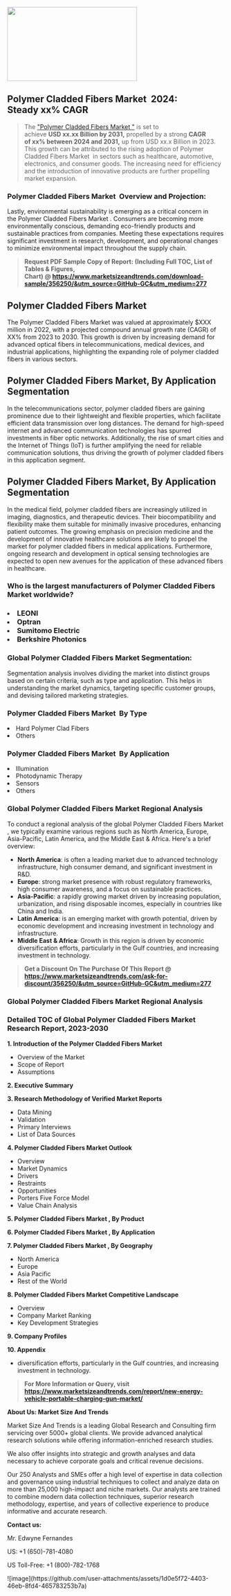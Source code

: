 <p><img class="alignnone size-medium wp-image-20088" src="https://ffe5etoiles.com/wp-content/uploads/2024/12/MST1-300x171.png" alt="" width="300" height="171" /></p><h2 id="ember46" class="ember-view reader-text-block__heading-2">Polymer Cladded Fibers Market &nbsp;2024: Steady&nbsp;xx% CAGR</h2><blockquote id="ember47" class="ember-view reader-text-block__blockquote">The&nbsp;<a class="app-aware-link " href="https://www.marketsizeandtrends.com/download-sample/356250/&utm_source=GitHub-GC&utm_medium=277" target="_blank" data-test-app-aware-link="">"Polymer Cladded Fibers Market "</a>&nbsp;is set to achieve&nbsp;<strong>USD&nbsp;xx.xx&nbsp;Billion by 2031,</strong>&nbsp;propelled by a strong&nbsp;<strong>CAGR of&nbsp;xx% between 2024 and 2031,</strong>&nbsp;up from USD xx.x Billion in 2023. This growth can be attributed to the rising adoption of&nbsp;Polymer Cladded Fibers Market &nbsp;in sectors such as healthcare, automotive, electronics, and consumer goods. The increasing need for efficiency and the introduction of innovative products are further propelling market expansion.</blockquote><h3 id="ember48" class="ember-view reader-text-block__heading-3">Polymer Cladded Fibers Market &nbsp;Overview and Projection:</h3><p id="ember49" class="ember-view reader-text-block__paragraph">Lastly, environmental sustainability is emerging as a critical concern in the&nbsp;Polymer Cladded Fibers Market . Consumers are becoming more environmentally conscious, demanding eco-friendly products and sustainable practices from companies. Meeting these expectations requires significant investment in research, development, and operational changes to minimize environmental impact throughout the supply chain.</p><blockquote id="ember50" class="ember-view reader-text-block__blockquote"><strong>Request PDF Sample Copy of Report: (Including Full TOC, List of Tables &amp; Figures, Chart)&nbsp;@&nbsp;<strong><a href="https://www.marketsizeandtrends.com/download-sample/356250/&utm_source=GitHub-GC&utm_medium=277" target="_blank">https://www.marketsizeandtrends.com/download-sample/356250/&utm_source=GitHub-GC&utm_medium=277</a></strong></strong></blockquote><h3 class=""> <h2>Polymer Cladded Fibers Market</h2><p>The Polymer Cladded Fibers Market was valued at approximately $XXX million in 2022, with a projected compound annual growth rate (CAGR) of XX% from 2023 to 2030. This growth is driven by increasing demand for advanced optical fibers in telecommunications, medical devices, and industrial applications, highlighting the expanding role of polymer cladded fibers in various sectors.</p><h2>Polymer Cladded Fibers Market, By Application Segmentation</h2><p>In the telecommunications sector, polymer cladded fibers are gaining prominence due to their lightweight and flexible properties, which facilitate efficient data transmission over long distances. The demand for high-speed internet and advanced communication technologies has spurred investments in fiber optic networks. Additionally, the rise of smart cities and the Internet of Things (IoT) is further amplifying the need for reliable communication solutions, thus driving the growth of polymer cladded fibers in this application segment.</p><h2>Polymer Cladded Fibers Market, By Application Segmentation</h2><p>In the medical field, polymer cladded fibers are increasingly utilized in imaging, diagnostics, and therapeutic devices. Their biocompatibility and flexibility make them suitable for minimally invasive procedures, enhancing patient outcomes. The growing emphasis on precision medicine and the development of innovative healthcare solutions are likely to propel the market for polymer cladded fibers in medical applications. Furthermore, ongoing research and development in optical sensing technologies are expected to open new avenues for the application of these advanced fibers in healthcare.</p></h3><h3 id="" class="">Who is the largest manufacturers of&nbsp;Polymer Cladded Fibers Market  worldwide?</h3><h3 class=""></Li><Li>LEONI</Li><Li> Optran</Li><Li> Sumitomo Electric</Li><Li> Berkshire Photonics</h3><h3 id="ember53" class="ember-view reader-text-block__heading-3">Global&nbsp;Polymer Cladded Fibers Market  Segmentation:</h3><p id="ember54" class="ember-view reader-text-block__paragraph">Segmentation analysis involves dividing the market into distinct groups based on certain criteria, such as type and application. This helps in understanding the market dynamics, targeting specific customer groups, and devising tailored marketing strategies.</p><h3 id="" class="">Polymer Cladded Fibers Market &nbsp;By Type</h3><p></Li><Li>Hard Polymer Clad Fibers</Li><Li> Others</p><h3 id="" class="">Polymer Cladded Fibers Market &nbsp;By Application</h3><p class=""></Li><Li>Illumination</Li><Li> Photodynamic Therapy</Li><Li> Sensors</Li><Li> Others</p><h3 id="ember62" class="ember-view reader-text-block__heading-3">Global Polymer Cladded Fibers Market  Regional Analysis</h3><p id="ember63" class="ember-view reader-text-block__paragraph">To conduct a regional analysis of the global Polymer Cladded Fibers Market , we typically examine various regions such as North America, Europe, Asia-Pacific, Latin America, and the Middle East &amp; Africa. Here's a brief overview:</p><ul><li><strong>North America</strong>: is often a leading market due to advanced technology infrastructure, high consumer demand, and significant investment in R&amp;D.</li><li><strong>Europe</strong>: strong market presence with robust regulatory frameworks, high consumer awareness, and a focus on sustainable practices.</li><li><strong>Asia-Pacific</strong>: a rapidly growing market driven by increasing population, urbanization, and rising disposable incomes, especially in countries like China and India.</li><li><strong>Latin America</strong>: is an emerging market with growth potential, driven by economic development and increasing investment in technology and infrastructure.</li><li><strong>Middle East &amp; Africa</strong>: Growth in this region is driven by economic diversification efforts, particularly in the Gulf countries, and increasing investment in technology.</li></ul><blockquote id="ember61" class="ember-view reader-text-block__blockquote"><strong>Get a Discount On The Purchase Of This Report @ <strong><a href="https://html-cleaner.com/" target="">https://www.marketsizeandtrends.com/ask-for-discount/356250/&utm_source=GitHub-GC&utm_medium=277</a></strong></strong></blockquote><h3 id="ember62" class="ember-view reader-text-block__heading-3">Global Polymer Cladded Fibers Market  Regional Analysis</h3><h3 id="" class="">Detailed TOC of Global Polymer Cladded Fibers Market  Research Report, 2023-2030</h3><p id="" class=""><strong>1. Introduction of the Polymer Cladded Fibers Market </strong></p><ul><li>Overview of the Market</li><li>Scope of Report</li><li>Assumptions</li></ul><p id="" class=""><strong>2. Executive Summary</strong></p><p id="" class=""><strong>3. Research Methodology of Verified Market Reports</strong></p><ul><li>Data Mining</li><li>Validation</li><li>Primary Interviews</li><li>List of Data Sources</li></ul><p id="" class=""><strong>4. Polymer Cladded Fibers Market  Outlook</strong></p><ul><li>Overview</li><li>Market Dynamics</li><li>Drivers</li><li>Restraints</li><li>Opportunities</li><li>Porters Five Force Model</li><li>Value Chain Analysis</li></ul><p id="" class=""><strong>5. Polymer Cladded Fibers Market , By Product</strong></p><p id="" class=""><strong>6. Polymer Cladded Fibers Market , By Application</strong></p><p id="" class=""><strong>7. Polymer Cladded Fibers Market , By Geography</strong></p><ul><li>North America</li><li>Europe</li><li>Asia Pacific</li><li>Rest of the World</li></ul><p id="" class=""><strong>8. Polymer Cladded Fibers Market  Competitive Landscape</strong></p><ul><li>Overview</li><li>Company Market Ranking</li><li>Key Development Strategies</li></ul><p id="" class=""><strong>9. Company Profiles</strong></p><p id="" class=""><strong>10. Appendix</strong></p><ul><li>diversification efforts, particularly in the Gulf countries, and increasing investment in technology.</li></ul><blockquote id="ember65" class="ember-view reader-text-block__blockquote"><strong>For More Information or Query, visit <strong><strong><a href="https://html-cleaner.com/" target="">https://www.marketsizeandtrends.com/report/new-energy-vehicle-portable-charging-gun-market/</a></strong></strong></strong></blockquote><p id="" class=""><strong>About Us: Market Size And Trends</strong></p><p id="" class="">Market Size And Trends is a leading Global Research and Consulting firm servicing over 5000+ global clients. We provide advanced analytical research solutions while offering information-enriched research studies.</p><p id="" class="">We also offer insights into strategic and growth analyses and data necessary to achieve corporate goals and critical revenue decisions.</p><p id="" class="">Our 250 Analysts and SMEs offer a high level of expertise in data collection and governance using industrial techniques to collect and analyze data on more than 25,000 high-impact and niche markets. Our analysts are trained to combine modern data collection techniques, superior research methodology, expertise, and years of collective experience to produce informative and accurate research.</p><p id="" class=""><strong>Contact us:</strong></p><p id="" class="">Mr. Edwyne Fernandes</p><p id="" class="">US: +1 (650)-781-4080</p><p id="" class="">US Toll-Free: +1 (800)-782-1768</p>
![image](https://github.com/user-attachments/assets/1d0e5f72-4403-46eb-8fd4-465783253b7a)
